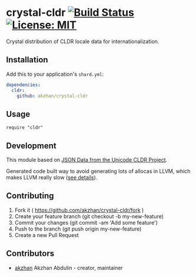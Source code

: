 # crystal-cldr [![Build Status](https://travis-ci.org/akzhan/crystal-cldr.svg?branch=master)](https://travis-ci.org/akzhan/crystal-cldr) [![License: MIT](https://img.shields.io/badge/License-MIT-yellow.svg)](https://opensource.org/licenses/MIT)

Crystal distribution of CLDR locale data for internationalization.

## Installation

Add this to your application's `shard.yml`:

```yaml
dependencies:
  cldr:
    github: akzhan/crystal-cldr
```

## Usage

```crystal
require "cldr"
```

## Development

This module based on [JSON Data from the Unicode CLDR Project](https://github.com/unicode-cldr/cldr-json).

Generated code built way to avoid generating lots of allocas in LLVM, which makes LLVM really slow ([see details](https://github.com/crystal-lang/crystal/issues/4516#issuecomment-306226171)).
 
## Contributing

1. Fork it ( https://github.com/akzhan/crystal-cldr/fork )
2. Create your feature branch (git checkout -b my-new-feature)
3. Commit your changes (git commit -am 'Add some feature')
4. Push to the branch (git push origin my-new-feature)
5. Create a new Pull Request

## Contributors

- [akzhan](https://github.com/akzhan) Akzhan Abdulin - creator, maintainer
